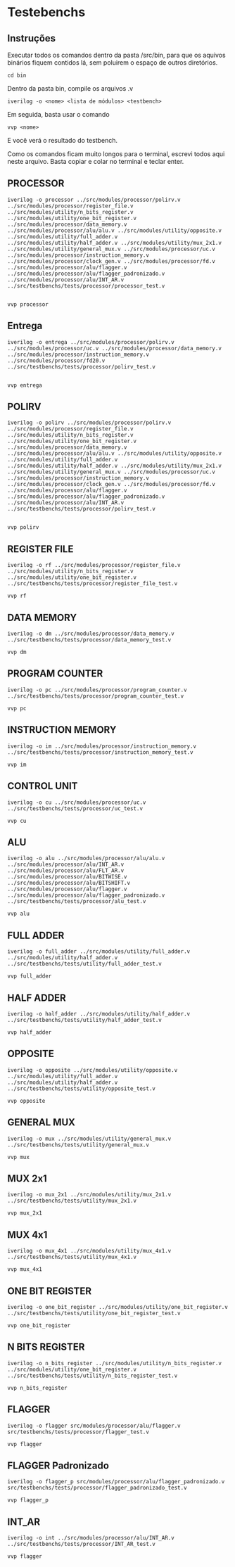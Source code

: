 # Testebenchs

## Instruções
Executar todos os comandos dentro da pasta /src/bin, para que os aquivos binários fiquem contidos lá, sem poluirem o espaço de outros diretórios.
```
cd bin
```

Dentro da pasta bin, compile os arquivos .v
```
iverilog -o <nome> <lista de módulos> <testbench>
```
Em seguida, basta usar o comando
```
vvp <nome>
```
E você verá o resultado do testbench.<br>

Como os comandos ficam muito longos para o terminal, escrevi todos aqui neste arquivo. Basta copiar e colar no terminal e teclar enter.

## PROCESSOR
```
iverilog -o processor ../src/modules/processor/polirv.v ../src/modules/processor/register_file.v ../src/modules/utility/n_bits_register.v ../src/modules/utility/one_bit_register.v ../src/modules/processor/data_memory.v ../src/modules/processor/alu/alu.v ../src/modules/utility/opposite.v ../src/modules/utility/full_adder.v ../src/modules/utility/half_adder.v ../src/modules/utility/mux_2x1.v ../src/modules/utility/general_mux.v ../src/modules/processor/uc.v ../src/modules/processor/instruction_memory.v ../src/modules/processor/clock_gen.v ../src/modules/processor/fd.v ../src/modules/processor/alu/flagger.v ../src/modules/processor/alu/flagger_padronizado.v ../src/modules/processor/alu/INT_AR.v ../src/testbenchs/tests/processor/processor_test.v
 

```
```
vvp processor
```

## Entrega
```
iverilog -o entrega ../src/modules/processor/polirv.v ../src/modules/processor/uc.v ../src/modules/processor/data_memory.v ../src/modules/processor/instruction_memory.v ../src/modules/processor/fd20.v ../src/testbenchs/tests/processor/polirv_test.v
 

```
```
vvp entrega
```

## POLIRV
```
iverilog -o polirv ../src/modules/processor/polirv.v ../src/modules/processor/register_file.v ../src/modules/utility/n_bits_register.v ../src/modules/utility/one_bit_register.v ../src/modules/processor/data_memory.v ../src/modules/processor/alu/alu.v ../src/modules/utility/opposite.v ../src/modules/utility/full_adder.v ../src/modules/utility/half_adder.v ../src/modules/utility/mux_2x1.v ../src/modules/utility/general_mux.v ../src/modules/processor/uc.v ../src/modules/processor/instruction_memory.v ../src/modules/processor/clock_gen.v ../src/modules/processor/fd.v ../src/modules/processor/alu/flagger.v ../src/modules/processor/alu/flagger_padronizado.v ../src/modules/processor/alu/INT_AR.v ../src/testbenchs/tests/processor/polirv_test.v
 

```
```
vvp polirv
```

## REGISTER FILE
```
iverilog -o rf ../src/modules/processor/register_file.v ../src/modules/utility/n_bits_register.v  ../src/modules/utility/one_bit_register.v ../src/testbenchs/tests/processor/register_file_test.v
```
```
vvp rf
```

## DATA MEMORY
```
iverilog -o dm ../src/modules/processor/data_memory.v ../src/testbenchs/tests/processor/data_memory_test.v
```
```
vvp dm
```

## PROGRAM COUNTER
```
iverilog -o pc ../src/modules/processor/program_counter.v ../src/testbenchs/tests/processor/program_counter_test.v 
```
```
vvp pc
```

## INSTRUCTION MEMORY
```
iverilog -o im ../src/modules/processor/instruction_memory.v ../src/testbenchs/tests/processor/instruction_memory_test.v
```
```
vvp im
```

## CONTROL UNIT
```
iverilog -o cu ../src/modules/processor/uc.v ../src/testbenchs/tests/processor/uc_test.v 
```
```
vvp cu
```

## ALU
```
iverilog -o alu ../src/modules/processor/alu/alu.v ../src/modules/processor/alu/INT_AR.v ../src/modules/processor/alu/FLT_AR.v ../src/modules/processor/alu/BITWISE.v ../src/modules/processor/alu/BITSHIFT.v  ../src/modules/processor/alu/flagger.v ../src/modules/processor/alu/flagger_padronizado.v ../src/testbenchs/tests/processor/alu_test.v 
```
```
vvp alu
```

## FULL ADDER
```
iverilog -o full_adder ../src/modules/utility/full_adder.v ../src/modules/utility/half_adder.v ../src/testbenchs/tests/utility/full_adder_test.v 
```
```
vvp full_adder
```

## HALF ADDER
```
iverilog -o half_adder ../src/modules/utility/half_adder.v ../src/testbenchs/tests/utility/half_adder_test.v 
```
```
vvp half_adder
```

## OPPOSITE
```
iverilog -o opposite ../src/modules/utility/opposite.v ../src/modules/utility/full_adder.v ../src/modules/utility/half_adder.v ../src/testbenchs/tests/utility/opposite_test.v
```
```
vvp opposite
```

## GENERAL MUX
```
iverilog -o mux ../src/modules/utility/general_mux.v ../src/testbenchs/tests/utility/general_mux.v
```
```
vvp mux
```

## MUX 2x1
```
iverilog -o mux_2x1 ../src/modules/utility/mux_2x1.v ../src/testbenchs/tests/utility/mux_2x1.v
```
```
vvp mux_2x1
```

## MUX 4x1
```
iverilog -o mux_4x1 ../src/modules/utility/mux_4x1.v ../src/testbenchs/tests/utility/mux_4x1.v 
```
```
vvp mux_4x1
```

## ONE BIT REGISTER
```
iverilog -o one_bit_register ../src/modules/utility/one_bit_register.v ../src/testbenchs/tests/utility/one_bit_register_test.v 
```
```
vvp one_bit_register
```
## N BITS REGISTER
```
iverilog -o n_bits_register ../src/modules/utility/n_bits_register.v ../src/modules/utility/one_bit_register.v ../src/testbenchs/tests/utility/n_bits_register_test.v
```
```
vvp n_bits_register
```

## FLAGGER
```
iverilog -o flagger src/modules/processor/alu/flagger.v src/testbenchs/tests/processor/flagger_test.v
```
```
vvp flagger
```

## FLAGGER Padronizado
```
iverilog -o flagger_p src/modules/processor/alu/flagger_padronizado.v src/testbenchs/tests/processor/flagger_padronizado_test.v
```
```
vvp flagger_p
```
## INT_AR
```
iverilog -o int ../src/modules/processor/alu/INT_AR.v ../src/testbenchs/tests/processor/INT_AR_test.v

```
```
vvp flagger
```

